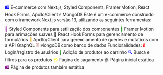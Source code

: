 <span style="color:blue">🛍</span> E-commerce com Next.js, Styled Components, Framer Motion, React Hook Forms, Apollo/Client e MongoDB
Este é um e-commerce construído com o framework Next.js versão 13, utilizando as seguintes ferramentas:

<span style="color:purple">🎨</span> Styled Components para estilização dos componentes
<span style="color:green">🚀</span> Framer Motion para animações suaves
<span style="color:black">📝</span> React Hook Forms para gerenciamento de formulários
<span style="color:orange">🧪</span> Apollo/Client para gerenciamento de queries e mutations com a API GraphQL
<span style="color:brown">🗄</span> MongoDB como banco de dados
Funcionalidades:
<span style="color:red">🔒</span> Login/registro de usuários
<span style="color:green">🛒</span> Adição de produtos ao carrinho
<span style="color:blue">🔍</span> Busca e filtros para os produtos
<span style="color:yellow">💳</span> Página de pagamento
<span style="color:gray">🏠</span> Página inicial estática
<span style="color:purple">🛍</span> Página de produtos também estática